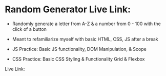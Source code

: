 # Random Generator Live Link: 
- Randomly generate a letter from A-Z & a number from 0 - 100 with the click of a button
- Meant to refamiliarize myself with basic HTML, CSS, JS after a break

- JS Practice: Basic JS functionality, DOM Manipulation, & Scope
- CSS Practice: Basic CSS Styling & Functionality Grid & Flexbox

Live Link: 
